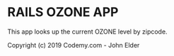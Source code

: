 # RAILS OZONE APP

This app looks up the current OZONE level by zipcode.

Copyright (c) 2019 Codemy.com - John Elder